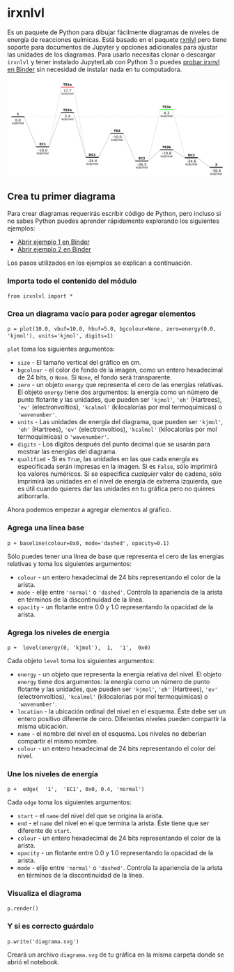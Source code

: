 irxnlvl
======

Es un paquete de Python para dibujar fácilmente diagramas de niveles de energía de reacciones químicas. Está basado en el paquete
[rxnlvl](https://github.com/eutactic/rxnlvl) pero tiene soporte para documentos de Jupyter y opciones adicionales para ajustar las unidades de los diagramas. Para usarlo necesitas clonar o descargar `irxnlvl` y tener instalado JupyterLab con Python 3 o puedes [probar irxnvl en Binder](https://mybinder.org/v2/gh/qcuaeh/irxnlvl.git/HEAD) sin necesidad de instalar nada en tu computadora.

![diagrama 2](diagram2.png)

Crea tu primer diagrama
------

Para crear diagramas requerirás escribir código de Python, pero incluso si no sabes Python puedes aprender rápidamente explorando los siguientes ejemplos:

- [Abrir ejemplo 1 en Binder](https://mybinder.org/v2/gh/qcuaeh/irxnlvl.git/HEAD?labpath=example1.ipynb)
- [Abrir ejemplo 2 en Binder](https://mybinder.org/v2/gh/qcuaeh/irxnlvl.git/HEAD?labpath=example2.ipynb)

Los pasos utilizados en los ejemplos se explican a continuación.

### Importa todo el contenido del módulo

    from irxnlvl import *

### Crea un diagrama vacío para poder agregar elementos

    p = plot(10.0, vbuf=10.0, hbuf=5.0, bgcolour=None, zero=energy(0.0, 'kjmol'), units='kjmol', digits=1)
    
`plot` toma los siguientes argumentos:
- `size` - El tamaño vertical del gráfico en cm.
- `bgcolour` - el color de fondo de la imagen, como un entero hexadecimal de 24 bits, o `None`. Si `None`, el fondo será transparente.
- `zero` - un objeto `energy` que representa el cero de las energías relativas. El objeto `energy` tiene dos argumentos: la energía como un número de punto flotante y las unidades, que pueden ser `'kjmol'`, `'eh'` (Hartrees), `'ev'` (electronvoltios), `'kcalmol'` (kilocalorías por mol termoquímicas) o `'wavenumber'`.
- `units` - Las unidades de energía del diagrama, que pueden ser `'kjmol'`, `'eh'` (Hartrees), `'ev'` (electronvoltios), `'kcalmol'` (kilocalorías por mol termoquímicas) o `'wavenumber'`.
- `digits` - Los dígitos después del punto decimal que se usarán para mostrar las energías del diagrama.
- `qualified` - Si es `True`, las unidades en las que cada energía es especificada serán impresas en la imagen. Si es `False`, sólo imprimirá los valores numéricos. Si se especifica *cualquier* valor de cadena, sólo imprimirá las unidades en el nivel de energía de extrema izquierda, que es útil cuando quieres dar las unidades en tu gráfica pero no quieres atiborrarla.


Ahora podemos empezar a agregar elementos al gráfico.

### Agrega una línea base

    p + baseline(colour=0x0, mode='dashed', opacity=0.1)

Sólo puedes tener una línea de base que representa el cero de las energías relativas y toma los siguientes argumentos:
- `colour` - un entero hexadecimal de 24 bits representando el color de la arista.
- `mode` - elije entre `'normal'` o `'dashed'`. Controla la apariencia de la arista en términos de la discontinuidad de la línea.
- `opacity` - un flotante entre 0.0 y 1.0 representando la opacidad de la arista.

### Agrega los niveles de energía

    p +  level(energy(0, 'kjmol'),  1,  '1',  0x0)

Cada objeto `level` toma los siguientes argumentos:
- `energy` - un objeto que representa la energía relativa del nivel. El objeto `energy` tiene dos argumentos: la energía como un número de punto flotante y las unidades, que pueden ser `'kjmol'`, `'eh'` (Hartrees), `'ev'` (electronvoltios), `'kcalmol'` (kilocalorías por mol termoquímicas) o `'wavenumber'`.
- `location` - la ubicación ordinal del nivel en el esquema. Éste debe ser un entero positivo diferente de cero. Diferentes niveles pueden compartir la misma ubicación.
- `name` - el nombre del nivel en el esquema. Los niveles no deberían compartir el mismo nombre.
- `colour` - un entero hexadecimal de 24 bits representando el color del nivel.

### Une los niveles de energía

    p +  edge(  '1',  'EC1', 0x0, 0.4, 'normal')

Cada `edge` toma los siguientes argumentos:
- `start` - el `name` del nivel del que se origina la arista.
- `end` - el `name` del nivel en el que termina la arista. Éste tiene que ser diferente de `start`.
- `colour` - un entero hexadecimal de 24 bits representando el color de la arista.
- `opacity` - un flotante entre 0.0 y 1.0 representando la opacidad de la arista.
- `mode` - elije entre `'normal'` o `'dashed'`. Controla la apariencia de la arista en términos de la discontinuidad de la línea.

### Visualiza el diagrama

    p.render()

### Y si es correcto guárdalo

    p.write('diagrama.svg')

Creará un archivo `diagrama.svg` de tu gráfica en la misma carpeta donde se abrió el notebook.
